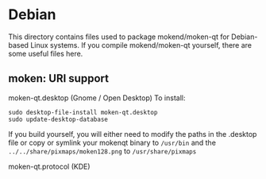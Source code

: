 
Debian
====================
This directory contains files used to package mokend/moken-qt
for Debian-based Linux systems. If you compile mokend/moken-qt yourself, there are some useful files here.

## moken: URI support ##


moken-qt.desktop  (Gnome / Open Desktop)
To install:

	sudo desktop-file-install moken-qt.desktop
	sudo update-desktop-database

If you build yourself, you will either need to modify the paths in
the .desktop file or copy or symlink your mokenqt binary to `/usr/bin`
and the `../../share/pixmaps/moken128.png` to `/usr/share/pixmaps`

moken-qt.protocol (KDE)

